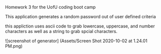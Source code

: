 Homework 3 for the UofU coding boot camp

This application generates a random password out of user defined criteria

this appliction uses ascii code to grab lowercase, uppercase, and number characters as well as a string to grab spcial characters.

![screenshot of generator]
(Assets/Screen Shot 2020-10-02 at 1.24.01 PM.png)